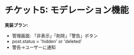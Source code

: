 # チケット5: モデレーション機能

**実装プラン:**
- 管理画面: 「非表示」「削除」「警告」ボタン
- post.status = 'hidden' or 'deleted'
- 警告→ユーザーに通知